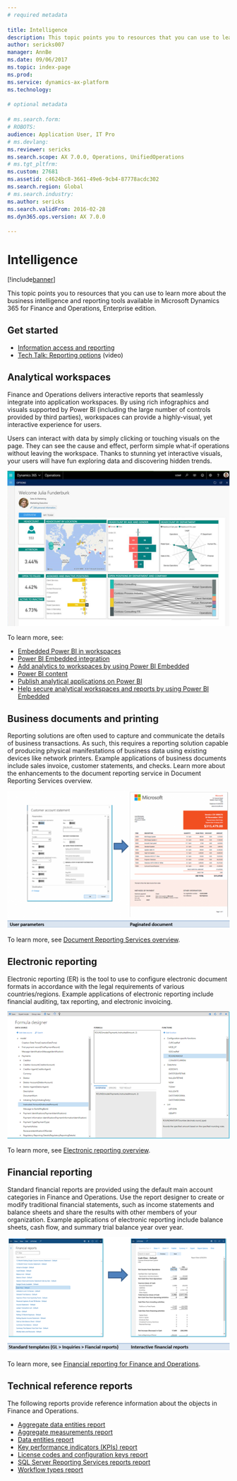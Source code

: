 ```yaml
---
# required metadata

title: Intelligence
description: This topic points you to resources that you can use to learn more about the business intelligence and reporting tools available in Microsoft Dynamics 365 for Finance and Operations, Enterprise edition.
author: sericks007
manager: AnnBe
ms.date: 09/06/2017
ms.topic: index-page
ms.prod: 
ms.service: dynamics-ax-platform
ms.technology: 

# optional metadata

# ms.search.form: 
# ROBOTS: 
audience: Application User, IT Pro
# ms.devlang: 
ms.reviewer: sericks
ms.search.scope: AX 7.0.0, Operations, UnifiedOperations
# ms.tgt_pltfrm: 
ms.custom: 27681
ms.assetid: c4624bc8-3661-49e6-9cb4-87778acdc302
ms.search.region: Global
# ms.search.industry: 
ms.author: sericks
ms.search.validFrom: 2016-02-28
ms.dyn365.ops.version: AX 7.0.0

---
```


# Intelligence

[!include[banner](../includes/banner.md)]


This topic points you to resources that you can use to learn more about the business intelligence and reporting tools available in Microsoft Dynamics 365 for Finance and Operations, Enterprise edition. 

## Get started
- [Information access and reporting](information-access-reporting.md)
- [Tech Talk: Reporting options](https://www.youtube.com/watch?v=NzZONjKs5xA) (video)


## Analytical workspaces
Finance and Operations delivers interactive reports that seamlessly integrate into application workspaces. By using rich infographics and visuals supported by Power BI (including the large number of controls provided by third parties), workspaces can provide a highly-visual, yet interactive experience for users. 

Users can interact with data by simply clicking or touching visuals on the page. They can see the cause and effect, perform simple what-if operations without leaving the workspace. Thanks to stunning yet interactive visuals, your users will have fun exploring data and discovering hidden trends. 

 ![Power BI in a workspace](./media/Power-BI-in-D365-Workspace.png)
 
 To learn more, see:
 - [Embedded Power BI in workspaces](embed-power-bi-workspaces.md)
 - [Power BI Embedded integration](power-bi-embedded-integration.md)
 - [Add analytics to workspaces by using Power BI Embedded](add-analytics-tab-workspaces.md)
 - [Power BI content](power-bi-home-page.md)
 - [Publish analytical applications on Power BI](publish-apps-powerbi.md)
 - [Help secure analytical workspaces and reports by using Power BI Embedded](secure-analytical-workspaces.md)

## Business documents and printing
Reporting solutions are often used to capture and communicate the details of business transactions. As such, this requires a reporting solution capable of producing physical manifestations of business data using existing devices like network printers. Example applications of business documents include sales invoice, customer statements, and checks. Learn more about the enhancements to the document reporting service in Document Reporting Services overview. 

[![image-of-business-documents](./media/image-of-business-documents-1024x632.png)](./media/image-of-business-documents.png) 

To learn more, see [Document Reporting Services overview](document-reporting-services.md).

## Electronic reporting
Electronic reporting (ER) is the tool to use to configure electronic document formats in accordance with the legal requirements of various countries/regions. Example applications of electronic reporting include financial auditing, tax reporting, and electronic invoicing.

[![electronic-reporting-example](./media/electronic-reporting-example.png)](./media/electronic-reporting-example.png) 

To learn more, see [Electronic reporting overview](general-electronic-reporting.md). 

## Financial reporting
Standard financial reports are provided using the default main account categories in Finance and Operations. Use the report designer to create or modify traditional financial statements, such as income statements and balance sheets and share the results with other members of your organization. Example applications of electronic reporting include balance sheets, cash flow, and summary trial balance year over year.

[![financial-reporting-example](./media/financial-reporting-example.png)](./media/financial-reporting-example.png) 

To learn more, see [Financial reporting for Finance and Operations](financial-reporting-intro.md). 

## Technical reference reports
The following reports provide reference information about the objects in Finance and Operations. 

- [Aggregate data entities report](aggregate-data-entities-report.md)
- [Aggregate measurements report](aggregate-measurements-report.md)
- [Data entities report](../data-entities/data-entities-report.md)
- [Key performance indicators (KPIs) report](key-performance-indicators-report.md)
- [License codes and configuration keys report](../sysadmin/license-codes-configuration-keys-report.md)
- [SQL Server Reporting Services reports report](SSRS-report.md)
- [Workflow types report](/dynamics365/unified-operations/fin-and-ops/organization-administration/workflow-types-report)



